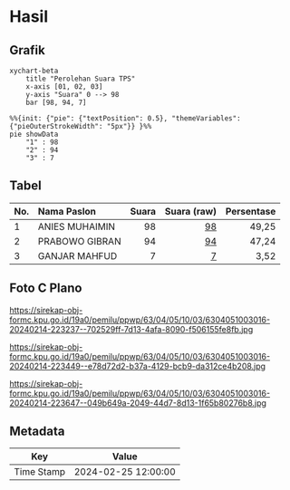 # Hasil

## Grafik

```mermaid
xychart-beta
    title "Perolehan Suara TPS"
    x-axis [01, 02, 03]
    y-axis "Suara" 0 --> 98
    bar [98, 94, 7]
```

```mermaid
%%{init: {"pie": {"textPosition": 0.5}, "themeVariables": {"pieOuterStrokeWidth": "5px"}} }%%
pie showData
    "1" : 98
    "2" : 94
    "3" : 7
```

## Tabel

| No. | Nama Paslon    | Suara | Suara (raw) | Persentase |
|:--- |:-------------- | -----:| -----------:| ----------:|
| 1   | ANIES MUHAIMIN | 98    | [98][p-1]   | 49,25      |
| 2   | PRABOWO GIBRAN | 94    | [94][p-2]   | 47,24      |
| 3   | GANJAR MAHFUD  | 7     | [7][p-3]    | 3,52       |


[p-1]: https://github.com/gigit-pemilu/pemilu-2024-63-kalimantan-selatan/blob/main/pilpres/hitung-suara/sub/63-kalimantan-selatan/sub/04-barito-kuala/sub/05-alalak/sub/1003-handil-bakti/sub/016-tps/sub/paslon-1.txt
[p-2]: https://github.com/gigit-pemilu/pemilu-2024-63-kalimantan-selatan/blob/main/pilpres/hitung-suara/sub/63-kalimantan-selatan/sub/04-barito-kuala/sub/05-alalak/sub/1003-handil-bakti/sub/016-tps/sub/paslon-2.txt
[p-3]: https://github.com/gigit-pemilu/pemilu-2024-63-kalimantan-selatan/blob/main/pilpres/hitung-suara/sub/63-kalimantan-selatan/sub/04-barito-kuala/sub/05-alalak/sub/1003-handil-bakti/sub/016-tps/sub/paslon-3.txt

## Foto C Plano

https://sirekap-obj-formc.kpu.go.id/19a0/pemilu/ppwp/63/04/05/10/03/6304051003016-20240214-223237--702529ff-7d13-4afa-8090-f506155fe8fb.jpg

https://sirekap-obj-formc.kpu.go.id/19a0/pemilu/ppwp/63/04/05/10/03/6304051003016-20240214-223449--e78d72d2-b37a-4129-bcb9-da312ce4b208.jpg

https://sirekap-obj-formc.kpu.go.id/19a0/pemilu/ppwp/63/04/05/10/03/6304051003016-20240214-223647--049b649a-2049-44d7-8d13-1f65b80276b8.jpg


## Metadata

| Key        | Value               |
| ---------- | ------------------- |
| Time Stamp | 2024-02-25 12:00:00 |



